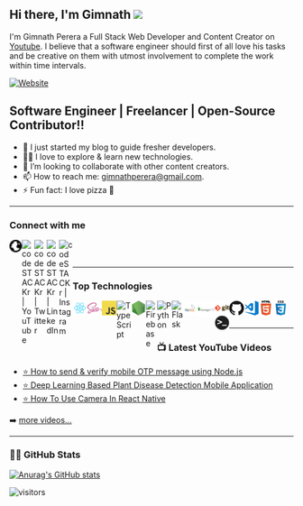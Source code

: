 ## Hi there, I'm Gimnath <img src="https://raw.githubusercontent.com/MartinHeinz/MartinHeinz/master/wave.gif" width="30px">
I'm Gimnath Perera a Full Stack Web Developer and Content Creator on [Youtube](https://www.youtube.com/channel/UCLY1amfukR7T-bbYYRcSyTg). I believe that a software engineer should first of all love his tasks and be creative on them with utmost involvement to complete the work within time intervals.

[![Website](https://img.shields.io/website?label=Website&style=for-the-badge&url=https%3A%2F%2Fcodestackr.com)](https://gimnath-perera.herokuapp.com/)

## Software Engineer | Freelancer | Open-Source Contributor!!


- 🔭 I just started my blog to guide fresher developers.
- 👨‍💻 I love to explore & learn new technologies.
- 👯 I’m looking to collaborate with other content creators.
- 📫 How to reach me: gimnathperera@gmail.com.
- ⚡ Fun fact: I love pizza 🍕 
---
### Connect with me

[<img align="left" alt="codeSTACKr.com" width="22px" src="https://raw.githubusercontent.com/iconic/open-iconic/master/svg/globe.svg" />][website]
[<img align="left" alt="codeSTACKr | YouTube" width="22px" src="https://cdn.jsdelivr.net/npm/simple-icons@v3/icons/youtube.svg" />][youtube]
[<img align="left" alt="codeSTACKr | Twitter" width="22px" src="https://cdn.jsdelivr.net/npm/simple-icons@v3/icons/twitter.svg" />][twitter]
[<img align="left" alt="codeSTACKr | LinkedIn" width="22px" src="https://cdn.jsdelivr.net/npm/simple-icons@v3/icons/linkedin.svg" />][linkedin]
[<img align="left" alt="codeSTACKr | Instagram" width="24px" src="https://api.iconify.design/mdi/dev-to.svg?width=24" />][devto]
<br />
<br />

---
### Top Technologies

[<img align="left" alt="React" width="26px" src="https://raw.githubusercontent.com/github/explore/80688e429a7d4ef2fca1e82350fe8e3517d3494d/topics/react/react.png" />][reactplaylist]
[<img align="left" alt="Sass" width="26px" src="https://raw.githubusercontent.com/github/explore/80688e429a7d4ef2fca1e82350fe8e3517d3494d/topics/sass/sass.png" />][cssplaylist]
[<img align="left" alt="JavaScript" width="26px" src="https://raw.githubusercontent.com/github/explore/80688e429a7d4ef2fca1e82350fe8e3517d3494d/topics/javascript/javascript.png" />][jsplaylist]
[<img align="left" alt="TypeScript" width="26px" src="https://api.iconify.design/logos/typescript-icon.svg?width=26" />][jsplaylist]
[<img align="left" alt="Node.js" width="26px" src="https://raw.githubusercontent.com/github/explore/80688e429a7d4ef2fca1e82350fe8e3517d3494d/topics/nodejs/nodejs.png" />][webdevplaylist]
[<img align="left" alt="Firebase" width="20px" src="https://api.iconify.design/logos/firebase.svg?width=24" />][webdevplaylist]
[<img align="left" alt="Python" width="26px" src="https://api.iconify.design/logos/python.svg?width=26" />][webdevplaylist]
[<img align="left" alt="Flask" width="20px" src="https://api.iconify.design/logos/flask.svg?width=26" />][jsplaylist]
[<img align="left" alt="MySQL" width="26px" src="https://raw.githubusercontent.com/github/explore/80688e429a7d4ef2fca1e82350fe8e3517d3494d/topics/mysql/mysql.png" />][webdevplaylist]
[<img align="left" alt="MongoDB" width="30px" src="https://raw.githubusercontent.com/github/explore/80688e429a7d4ef2fca1e82350fe8e3517d3494d/topics/mongodb/mongodb.png" />][webdevplaylist]
[<img align="left" alt="Git" width="26px" src="https://raw.githubusercontent.com/github/explore/80688e429a7d4ef2fca1e82350fe8e3517d3494d/topics/git/git.png" />][webdevplaylist]
[<img align="left" alt="GitHub" width="26px" src="https://raw.githubusercontent.com/github/explore/78df643247d429f6cc873026c0622819ad797942/topics/github/github.png" />][webdevplaylist]
[<img align="left" alt="Visual Studio Code" width="26px" src="https://raw.githubusercontent.com/github/explore/80688e429a7d4ef2fca1e82350fe8e3517d3494d/topics/visual-studio-code/visual-studio-code.png" />][webdevplaylist]
[<img align="left" alt="HTML5" width="26px" src="https://raw.githubusercontent.com/github/explore/80688e429a7d4ef2fca1e82350fe8e3517d3494d/topics/html/html.png" />][webdevplaylist]
[<img align="left" alt="CSS3" width="26px" src="https://raw.githubusercontent.com/github/explore/80688e429a7d4ef2fca1e82350fe8e3517d3494d/topics/css/css.png" />][cssplaylist]
[<img align="left" alt="Terminal" width="26px" src="https://raw.githubusercontent.com/github/explore/80688e429a7d4ef2fca1e82350fe8e3517d3494d/topics/terminal/terminal.png" />][webdevplaylist]

<br />
<br />

---

### 📺 Latest YouTube Videos

<!-- YOUTUBE:START -->

- [⭐ How to send & verify mobile OTP message using Node.js](https://www.youtube.com/watch?v=_E457tcq5KY&t=1s)
- [⭐ Deep Learning Based Plant Disease Detection Mobile Application](https://www.youtube.com/watch?v=tMptg9HYWo4&t=42s)
- [⭐ How To Use Camera In React Native](https://www.youtube.com/watch?v=2zSaNgP_7i4&t=1s)
<!-- YOUTUBE:END -->

➡️ [more videos...](https://www.youtube.com/channel/UCLY1amfukR7T-bbYYRcSyTg)

---



 ### 🐱‍💻 GitHub Stats

  [![Anurag's GitHub stats](https://github-readme-stats.vercel.app/api?username=Gimnath-Perera)](https://github.com/anuraghazra/github-readme-stats)


![visitors](https://visitor-badge.glitch.me/badge?page_id=Gimnath-Perera.Gimnath-Perera)

[website]: https://gimnath-perera.herokuapp.com/
[twitter]: https://twitter.com/codeSTACKr
[youtube]: https://www.youtube.com/channel/UCLY1amfukR7T-bbYYRcSyTg
[devto]: https://dev.to/gimnath
[linkedin]: https://www.linkedin.com/in/gimnath-perera
[webdevplaylist]: https://www.youtube.com/playlist?list=PLkwxH9e_vrAJ0WbEsFA9W3I1W-g_BTsbt
[jsplaylist]: https://www.youtube.com/playlist?list=PLkwxH9e_vrALRJKu7wfXby3MKeflhTu6B
[cssplaylist]: https://www.youtube.com/playlist?list=PLkwxH9e_vrALSdvZuEh6gqQdmDoDIoqz4
[reactplaylist]: https://www.youtube.com/playlist?list=PLkwxH9e_vrAK4TdffpxKY3QGyHCpxFcQ0




